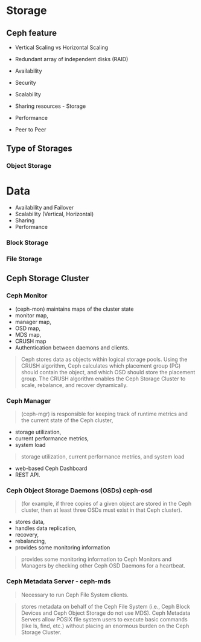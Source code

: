 # Storage

## Ceph feature

+ Vertical Scaling vs Horizontal Scaling

+ Redundant array of independent disks (RAID)  

+ Availability

+ Security

+ Scalability

+ Sharing resources - Storage

+ Performance

+ Peer to Peer

## Type of Storages

### Object Storage
# Data

- Availability and Failover
- Scalability (Vertical, Horizontal)
- Sharing
- Performance

### Block Storage

### File Storage

## Ceph Storage Cluster

### Ceph Monitor

-  (ceph-mon) maintains maps of the cluster state
  - monitor map,
  - manager map,
  - OSD map,
  - MDS map,
  - CRUSH map
  - Authentication between daemons and clients.


> Ceph stores data as objects within logical storage pools. Using the CRUSH algorithm, Ceph calculates which placement group (PG) should contain the object, and which OSD should store the placement group. The CRUSH algorithm enables the Ceph Storage Cluster to scale, rebalance, and recover dynamically.


### Ceph Manager

 > (ceph-mgr) is responsible for keeping track of runtime metrics and the current state of the Ceph cluster,

 - storage utilization,
 - current performance metrics,
 - system load

 > storage utilization, current performance metrics, and system load

 - web-based Ceph Dashboard
 - REST API.

### Ceph Object Storage Daemons (OSDs) ceph-osd


 > (for example, if three copies of a given object are stored in the Ceph cluster, then at least three OSDs must exist in that Ceph cluster).

 - stores data,
 - handles data replication,
 - recovery,
 - rebalancing,
 - provides some monitoring information

 > provides some monitoring information to Ceph Monitors and Managers by checking other Ceph OSD Daemons for a heartbeat.


### Ceph Metadata Server - ceph-mds

> Necessary to run Ceph File System clients.

> stores metadata on behalf of the Ceph File System (i.e., Ceph Block Devices and Ceph Object Storage do not use MDS). Ceph Metadata Servers allow POSIX file system users to execute basic commands (like ls, find, etc.) without placing an enormous burden on the Ceph Storage Cluster.
